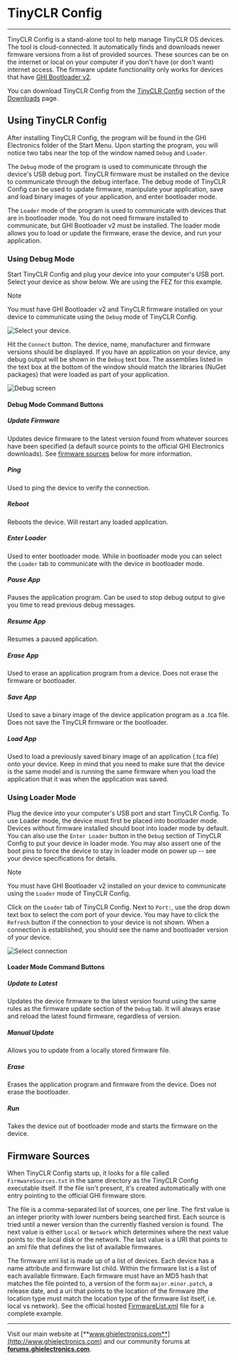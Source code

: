 # TinyCLR Config
---
TinyCLR Config is a stand-alone tool to help manage TinyCLR OS devices. The tool is cloud-connected. It automatically finds and downloads newer firmware versions from a list of provided sources. These sources can be on the internet or local on your computer if you don't have (or don't want) internet access. The firmware update functionality only works for devices that have [GHI Bootloader v2](../tinyclr/loaders/ghi-bootloader.md).

You can download TinyCLR Config from the [TinyCLR Config](downloads.md#tinyclr-config) section of the [Downloads](downloads.md) page.

## Using TinyCLR Config
After installing TinyCLR Config, the program will be found in the GHI Electronics folder of the Start Menu. Upon starting the program, you will notice two tabs near the top of the window named `Debug` and `Loader`.

The `Debug` mode of the program is used to communicate through the device's USB debug port. TinyCLR firmware must be installed on the device to communicate through the debug interface. The debug mode of TinyCLR Config can be used to update firmware, manipulate your application, save and load binary images of your application, and enter bootloader mode.

The `Loader` mode of the program is used to communicate with devices that are in bootloader mode. You do not need firmware installed to communicate, but GHI Bootloader v2 must be installed. The loader mode allows you to load or update the firmware, erase the device, and run your application.

### Using Debug Mode

Start TinyCLR Config and plug your device into your computer's USB port. Select your device as show below. We are using the FEZ for this example.

> [!Note]
> You must have GHI Bootloader v2 and TinyCLR firmware installed on your device to communicate using the `Debug` mode of TinyCLR Config.

![Select your device](images/select-device.png).

Hit the `Connect` button. The device, name, manufacturer and firmware versions should be displayed. If you have an application on your device, any debug output will be shown in the `Debug` text box. The assemblies listed in the text box at the bottom of the window should match the libraries (NuGet packages) that were loaded as part of your application.

![Debug screen](images/debug-screen.png)

#### Debug Mode Command Buttons

##### Update Firmware
Updates device firmware to the latest version found from whatever sources have been specified (a default source points to the official GHI Electronics downloads). See [firmware sources](#firmware-sources) below for more information.

##### Ping
Used to ping the device to verify the connection.

##### Reboot
Reboots the device. Will restart any loaded application.

##### Enter Loader
Used to enter bootloader mode. While in bootloader mode you can select the `Loader` tab to communicate with the device in bootloader mode.

##### Pause App
Pauses the application program. Can be used to stop debug output to give you time to read previous debug messages.

##### Resume App
Resumes a paused application.

##### Erase App
Used to erase an application program from a device. Does not erase the firmware or bootloader.

##### Save App
Used to save a binary image of the device application program as a .tca file. Does not save the TinyCLR firmware or the bootloader.

##### Load App
Used to load a previously saved binary image of an application (.tca file) onto your device. Keep in mind that you need to make sure that the device is the same model and is running the same firmware when you load the application that it was when the application was saved.

### Using Loader Mode
Plug the device into your computer's USB port and start TinyCLR Config. To use Loader mode, the device must first be placed into bootloader mode. Devices without firmware installed should boot into loader mode by default. You can also use the `Enter Loader` button in the `Debug` section of TinyCLR Config to put your device in loader mode. You may also assert one of the boot pins to force the device to stay in loader mode on power up -- see your device specifications for details.

> [!Note]
> You must have GHI Bootloader v2 installed on your device to communicate using the `Loader` mode of TinyCLR Config.

Click on the `Loader` tab of TinyCLR Config. Next to `Port:`, use the drop down text box to select the com port of your device. You may have to click the `Refresh` button if the connection to your device is not shown. When a connection is established, you should see the name and bootloader version of your device.

![Select connection](images/select-connection.png)

#### Loader Mode Command Buttons

##### Update to Latest
Updates the device firmware to the latest version found using the same rules as the firmware update section of the `Debug` tab. It will always erase and reload the latest found firmware, regardless of version.

##### Manual Update
Allows you to update from a locally stored firmware file.

##### Erase
Erases the application program and firmware from the device. Does not erase the bootloader.

##### Run
Takes the device out of bootloader mode and starts the firmware on the device.

## Firmware Sources
When TinyCLR Config starts up, it looks for a file called `FirmwareSources.txt` in the same directory as the TinyCLR Config executable itself. If the file isn't present, it's created automatically with one entry pointing to the official GHI firmware store.

The file is a comma-separated list of sources, one per line. The first value is an integer priority with lower numbers being searched first. Each source is tried until a newer version than the currently flashed version is found. The next value is either `Local` or `Network` which determines where the next value points to: the local disk or the network. The last value is a URI that points to an xml file that defines the list of available firmwares.

The firmware xml list is made up of a list of devices. Each device has a name attribute and firmware list child. Within the firmware list is a list of each available firmware. Each firmware must have an MD5 hash that matches the file pointed to, a version of the form `major.minor.patch`, a release date, and a uri that points to the location of the firmware (the location type must match the location type of the firmware list itself, i.e. local vs network). See the official hosted [FirmwareList.xml](http://files.ghielectronics.com/downloads/TinyCLR/Firmwares/FirmwareList.xml) file for a complete example.

***

Visit our main website at [**www.ghielectronics.com**](http://www.ghielectronics.com) and our community forums at [**forums.ghielectronics.com**](https://forums.ghielectronics.com/).
